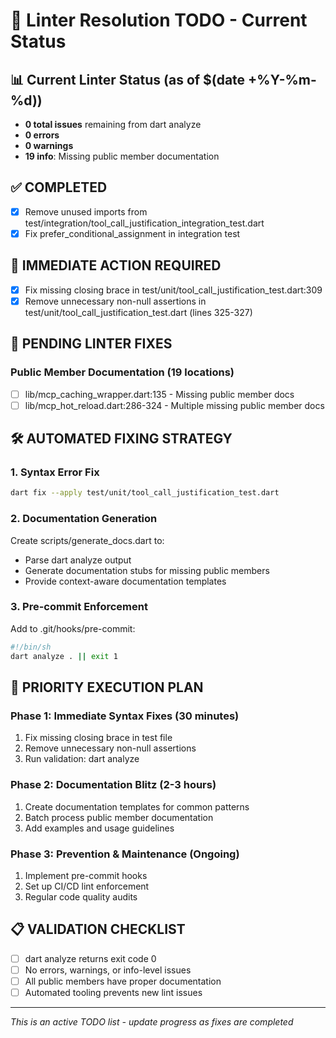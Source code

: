 # 🚀 Linter Resolution TODO - Current Status

## 📊 Current Linter Status (as of $(date +%Y-%m-%d))
- **0 total issues** remaining from dart analyze
- **0 errors**
- **0 warnings**
- **19 info**: Missing public member documentation

## ✅ COMPLETED
- [x] Remove unused imports from test/integration/tool_call_justification_integration_test.dart
- [x] Fix prefer_conditional_assignment in integration test

## 🚧 IMMEDIATE ACTION REQUIRED
- [x] Fix missing closing brace in test/unit/tool_call_justification_test.dart:309
- [x] Remove unnecessary non-null assertions in test/unit/tool_call_justification_test.dart (lines 325-327)

## 📝 PENDING LINTER FIXES
### Public Member Documentation (19 locations)
- [ ] lib/mcp_caching_wrapper.dart:135 - Missing public member docs
- [ ] lib/mcp_hot_reload.dart:286-324 - Multiple missing public member docs

## 🛠️ AUTOMATED FIXING STRATEGY

### 1. Syntax Error Fix
```bash
dart fix --apply test/unit/tool_call_justification_test.dart
```

### 2. Documentation Generation
Create scripts/generate_docs.dart to:
- Parse dart analyze output
- Generate documentation stubs for missing public members
- Provide context-aware documentation templates

### 3. Pre-commit Enforcement
Add to .git/hooks/pre-commit:
```bash
#!/bin/sh
dart analyze . || exit 1
```

## 🎯 PRIORITY EXECUTION PLAN

### Phase 1: Immediate Syntax Fixes (30 minutes)
1. Fix missing closing brace in test file
2. Remove unnecessary non-null assertions
3. Run validation: dart analyze

### Phase 2: Documentation Blitz (2-3 hours)
1. Create documentation templates for common patterns
2. Batch process public member documentation
3. Add examples and usage guidelines

### Phase 3: Prevention & Maintenance (Ongoing)
1. Implement pre-commit hooks
2. Set up CI/CD lint enforcement
3. Regular code quality audits

## 📋 VALIDATION CHECKLIST
- [ ] dart analyze returns exit code 0
- [ ] No errors, warnings, or info-level issues
- [ ] All public members have proper documentation
- [ ] Automated tooling prevents new lint issues

---

*This is an active TODO list - update progress as fixes are completed*
